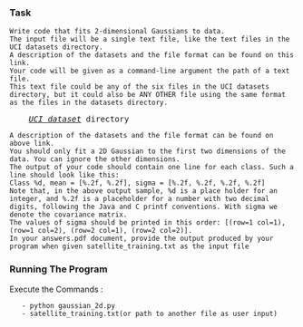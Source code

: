 ### Task
    Write code that fits 2-dimensional Gaussians to data. 
    The input file will be a single text file, like the text files in the UCI datasets directory. 
    A description of the datasets and the file format can be found on this link.
    Your code will be given as a command-line argument the path of a text file. 
    This text file could be any of the six files in the UCI datasets directory, but it could also be ANY OTHER file using the same format as the files in the datasets directory.
    
  <pre>
    <i><a href="http://vlm1.uta.edu/~athitsos/courses/cse6363_spring2017/assignments/uci_datasets/">UCI dataset</a></i> directory
</pre>
 
    A description of the datasets and the file format can be found on above link.
    You should only fit a 2D Gaussian to the first two dimensions of the data. You can ignore the other dimensions.
    The output of your code should contain one line for each class. Such a line should look like this:
    Class %d, mean = [%.2f, %.2f], sigma = [%.2f, %.2f, %.2f, %.2f]
    Note that, in the above output sample, %d is a place holder for an integer, and %.2f is a placeholder for a number with two decimal digits, following the Java and C printf conventions. With sigma we denote the covariance matrix. 
    The values of sigma should be printed in this order: [(row=1 col=1), (row=1 col=2), (row=2 col=1), (row=2 col=2)].
    In your answers.pdf document, provide the output produced by your program when given satellite_training.txt as the input file
  
### Running The Program 
  Execute the Commands :

       - python gaussian_2d.py
       - satellite_training.txt(or path to another file as user input)
